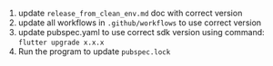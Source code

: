 1. update `release_from_clean_env.md` doc with correct version
2. update all workflows in `.github/workflows` to use correct version
3. update pubspec.yaml to use correct sdk version using command: `flutter upgrade x.x.x`
4. Run the program to update `pubspec.lock`